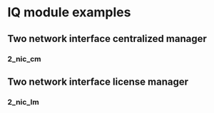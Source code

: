 # IQ module examples


## Two network interface centralized manager

### 2_nic_cm

## Two network interface license manager

### 2_nic_lm
